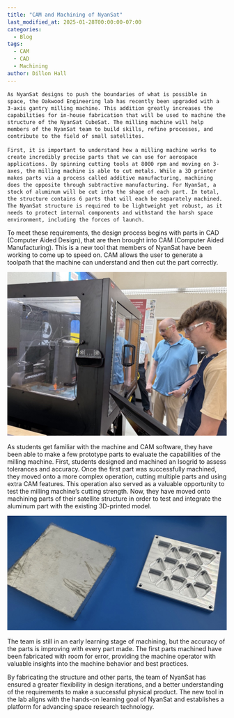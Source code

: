 ```yaml
---
title: "CAM and Machining of NyanSat"
last_modified_at: 2025-01-28T00:00:00-07:00
categories:
  - Blog
tags:
  - CAM
  - CAD
  - Machining
author: Dillon Hall
---
```

	As NyanSat designs to push the boundaries of what is possible in space, the Oakwood Engineering lab has recently been upgraded with a 3-axis gantry milling machine. This addition greatly increases the capabilities for in-house fabrication that will be used to machine the structure of the NyanSat CubeSat. The milling machine will help members of the NyanSat team to build skills, refine processes, and contribute to the field of small satellites.

	First, it is important to understand how a milling machine works to create incredibly precise parts that we can use for aerospace applications. By spinning cutting tools at 8000 rpm and moving on 3-axes, the milling machine is able to cut metals. While a 3D printer makes parts via a process called additive manufacturing, machining does the opposite through subtractive manufacturing. For NyanSat, a stock of aluminum will be cut into the shape of each part. In total, the structure contains 6 parts that will each be separately machined. The NyanSat structure is required to be lightweight yet robust, as it needs to protect internal components and withstand the harsh space environment, including the forces of launch.

To meet these requirements, the design process begins with parts in CAD (Computer Aided Design), that are then brought into CAM (Computer Aided Manufacturing). This is a new tool that members of NyanSat have been working to come up to speed on. CAM allows the user to generate a toolpath that the machine can understand and then cut the part correctly.

![Oakwood student Dillon Hall and instructor Michael Lyle operating the milling machine ](/assets/images/ny-m-1.jpg)

As students get familiar with the machine and CAM software, they have been able to make a few prototype parts to evaluate the capabilities of the milling machine. First, students designed and machined an Isogrid to assess tolerances and accuracy. Once the first part was successfully machined, they moved onto a more complex operation, cutting multiple parts and using extra CAM features. This operation also served as a valuable opportunity to test the milling machine’s cutting strength. Now, they have moved onto machining parts of their satellite structure in order to test and integrate the aluminum part with the existing 3D-printed model.

![Comparison of raw stock and isogrid test part](/assets/images/ny-m-2.jpg)

The team is still in an early learning stage of machining, but the accuracy of the parts is improving with every part made. The first parts machined have been fabricated with room for error, providing the machine operator with valuable insights into the machine behavior and best practices. 

By fabricating the structure and other parts, the team of NyanSat has ensured a greater flexibility in design iterations, and a better understanding of the requirements to make a successful physical product. The new tool in the lab aligns with the hands-on learning goal of NyanSat and  establishes a platform for advancing space research technology.
